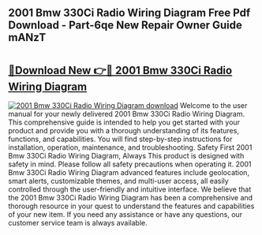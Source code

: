 ## 2001 Bmw 330Ci Radio Wiring Diagram Free Pdf Download - Part-6qe New Repair Owner Guide mANzT

# <h2><a href="http://dfqbneq.blite.top/?on=2001+Bmw+330Ci+Radio+Wiring+Diagram">🔗Download New 👉🔴 2001 Bmw 330Ci Radio Wiring Diagram</a></h2>

[![2001 Bmw 330Ci Radio Wiring Diagram download](https://i.imgur.com/lujVjoI.png)](http://dfqbneq.blite.top/?on=2001+Bmw+330Ci+Radio+Wiring+Diagram)
Welcome to the user manual for your newly delivered 2001 Bmw 330Ci Radio Wiring Diagram. This comprehensive guide is intended to help you get started with your product and provide you with a thorough understanding of its features, functions, and capabilities. You will find step-by-step instructions for installation, operation, maintenance, and troubleshooting. Safety First 2001 Bmw 330Ci Radio Wiring Diagram, Always This product is designed with safety in mind. Please follow all safety precautions when operating it. 2001 Bmw 330Ci Radio Wiring Diagram advanced features include geolocation, smart alerts, customizable themes, and multi-user access, all easily controlled through the user-friendly and intuitive interface. We believe that the 2001 Bmw 330Ci Radio Wiring Diagram has been a comprehensive and thorough resource in your quest to understand the features and capabilities of your new item. If you need any assistance or have any questions, our customer service team is always available.
